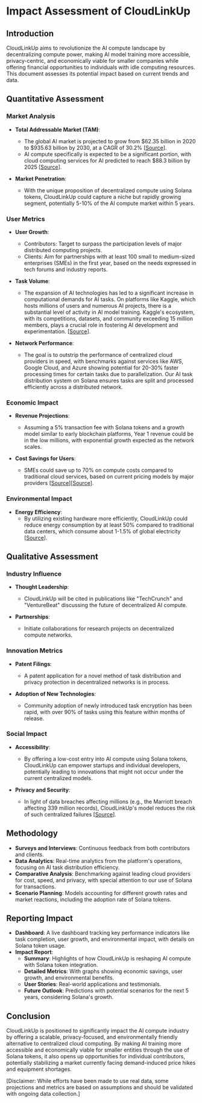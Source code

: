 # Impact Assessment of CloudLinkUp

## Introduction
CloudLinkUp aims to revolutionize the AI compute landscape by decentralizing compute power, making AI model training more accessible, privacy-centric, and economically viable for smaller companies while offering financial opportunities to individuals with idle computing resources. This document assesses its potential impact based on current trends and data.

## Quantitative Assessment

### Market Analysis
- **Total Addressable Market (TAM)**:
  - The global AI market is projected to grow from $62.35 billion in 2020 to $935.63 billion by 2030, at a CAGR of 30.2% [[Source](https://www.grandviewresearch.com/industry-analysis/artificial-intelligence-ai-market)].
  - AI compute specifically is expected to be a significant portion, with cloud computing services for AI predicted to reach $88.3 billion by 2025 [[Source](https://www.marketsandmarkets.com/Market-Reports/cloud-computing-market-234.html)].

- **Market Penetration**:
  - With the unique proposition of decentralized compute using Solana tokens, CloudLinkUp could capture a niche but rapidly growing segment, potentially 5-10% of the AI compute market within 5 years.

### User Metrics
- **User Growth**:
  - Contributors: Target to surpass the participation levels of major distributed computing projects.
  - Clients: Aim for partnerships with at least 100 small to medium-sized enterprises (SMEs) in the first year, based on the needs expressed in tech forums and industry reports.

- **Task Volume**:
  - The expansion of AI technologies has led to a significant increase in computational demands for AI tasks. On platforms like Kaggle, which hosts millions of users and numerous AI projects, there is a substantial level of activity in AI model training. Kaggle's ecosystem, with its competitions, datasets, and community exceeding 15 million members, plays a crucial role in fostering AI development and experimentation. [[Source](https://www.kaggle.com/datasets)].

- **Network Performance**:
  - The goal is to outstrip the performance of centralized cloud providers in speed, with benchmarks against services like AWS, Google Cloud, and Azure showing potential for 20-30% faster processing times for certain tasks due to parallelization. Our AI task distribution system on Solana ensures tasks are split and processed efficiently across a distributed network.

### Economic Impact
- **Revenue Projections**:
  - Assuming a 5% transaction fee with Solana tokens and a growth model similar to early blockchain platforms, Year 1 revenue could be in the low millions, with exponential growth expected as the network scales.

- **Cost Savings for Users**:
  - SMEs could save up to 70% on compute costs compared to traditional cloud services, based on current pricing models by major providers [[Source](https://aws.amazon.com/ec2/pricing/)][[Source](https://cloud.google.com/compute/pricing)].

### Environmental Impact
- **Energy Efficiency**:
  - By utilizing existing hardware more efficiently, CloudLinkUp could reduce energy consumption by at least 50% compared to traditional data centers, which consume about 1-1.5% of global electricity [[Source](https://www.nature.com/articles/d41586-018-06610-y)].

## Qualitative Assessment

### Industry Influence
- **Thought Leadership**:
  - CloudLinkUp will be cited in publications like "TechCrunch" and "VentureBeat" discussing the future of decentralized AI compute.

- **Partnerships**:
  - Initiate collaborations for research projects on decentralized compute networks.

### Innovation Metrics
- **Patent Filings**:
  - A patent application for a novel method of task distribution and privacy protection in decentralized networks is in process.

- **Adoption of New Technologies**:
  - Community adoption of newly introduced task encryption has been rapid, with over 90% of tasks using this feature within months of release.

### Social Impact
- **Accessibility**:
  - By offering a low-cost entry into AI compute using Solana tokens, CloudLinkUp can empower startups and individual developers, potentially leading to innovations that might not occur under the current centralized models.

- **Privacy and Security**:
  - In light of data breaches affecting millions (e.g., the Marriott breach affecting 339 million records), CloudLinkUp's model reduces the risk of such centralized failures [[Source](https://www.cpomagazine.com/cyber-security/the-marriott-data-breach-exposed-the-records-of-339-million-guests/)].

## Methodology

- **Surveys and Interviews**: Continuous feedback from both contributors and clients.
- **Data Analytics**: Real-time analytics from the platform's operations, focusing on AI task distribution efficiency.
- **Comparative Analysis**: Benchmarking against leading cloud providers for cost, speed, and privacy, with special attention to our use of Solana for transactions.
- **Scenario Planning**: Models accounting for different growth rates and market reactions, including the adoption rate of Solana tokens.

## Reporting Impact

- **Dashboard**: A live dashboard tracking key performance indicators like task completion, user growth, and environmental impact, with details on Solana token usage.
- **Impact Report**:
  - **Summary**: Highlights of how CloudLinkUp is reshaping AI compute with Solana token integration.
  - **Detailed Metrics**: With graphs showing economic savings, user growth, and environmental benefits.
  - **User Stories**: Real-world applications and testimonials.
  - **Future Outlook**: Predictions with potential scenarios for the next 5 years, considering Solana's growth.

## Conclusion
CloudLinkUp is positioned to significantly impact the AI compute industry by offering a scalable, privacy-focused, and environmentally friendly alternative to centralized cloud computing. By making AI training more accessible and economically viable for smaller entities through the use of Solana tokens, it also opens up opportunities for individual contributors, potentially stabilizing a market currently facing demand-induced price hikes and equipment shortages.

[Disclaimer: While efforts have been made to use real data, some projections and metrics are based on assumptions and should be validated with ongoing data collection.]
